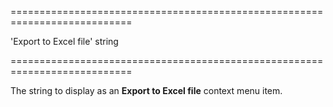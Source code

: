 <!--**
/*-------------------------------------------
    Auto-generated file. Do not modify.
-------------------------------------------

**-->
===========================================================================
<!--default-->'Export to Excel file'<!--/default-->
<!--type-->string<!--/type-->
===========================================================================

<!--shortDescription-->
The string to display as an **Export to Excel file** context menu item.
<!--/shortDescription-->

<!--fullDescription-->

<!--/fullDescription-->